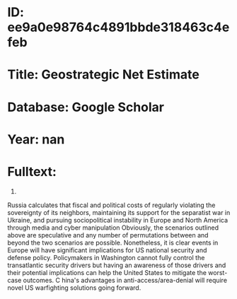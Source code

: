 # ID: ee9a0e98764c4891bbde318463c4efeb
# Title: Geostrategic Net Estimate
# Database: Google Scholar
# Year: nan
# Fulltext:
1.
Russia calculates that fiscal and political costs of regularly violating the sovereignty of its neighbors, maintaining its support for the separatist war in Ukraine, and pursuing sociopolitical instability in Europe and North America through media and cyber manipulation Obviously, the scenarios outlined above are speculative and any number of permutations between and beyond the two scenarios are possible.
Nonetheless, it is clear events in Europe will have significant implications for US national security and defense policy.
Policymakers in Washington cannot fully control the transatlantic security drivers but having an awareness of those drivers and their potential implications can help the United States to mitigate the worst-case outcomes.
C hina's advantages in anti-access/area-denial will require novel US warfighting solutions going forward.